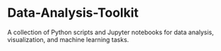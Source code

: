 # Data-Analysis-Toolkit
A collection of Python scripts and Jupyter notebooks for data analysis, visualization, and machine learning tasks.
